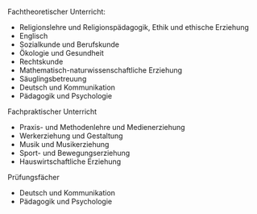 Fachtheoretischer Unterricht:

- Religionslehre und Religionspädagogik, Ethik und ethische Erziehung
- Englisch
- Sozialkunde und Berufskunde
- Ökologie und Gesundheit
- Rechtskunde
- Mathematisch-naturwissenschaftliche Erziehung
- Säuglingsbetreuung
- Deutsch und Kommunikation
- Pädagogik und Psychologie

Fachpraktischer Unterricht

- Praxis- und Methodenlehre und Medienerziehung
- Werkerziehung und Gestaltung
- Musik und Musikerziehung
- Sport- und Bewegungserziehung
- Hauswirtschaftliche Erziehung


Prüfungsfächer

- Deutsch und Kommunikation
- Pädagogik und Psychologie
